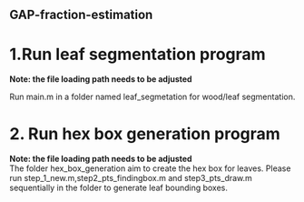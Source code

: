 ## GAP-fraction-estimation

# 1.Run leaf segmentation program

**Note: the file loading path needs to be adjusted**    

Run main.m in a folder named  leaf_segmetation for wood/leaf segmentation.

# 2. Run hex box generation program
 
**Note: the file loading path needs to be adjusted**    
The folder hex_box_generation aim to create the hex box for leaves. Please run step_1_new.m,step2_pts_findingbox.m and step3_pts_draw.m sequentially in the folder to generate leaf bounding boxes.
